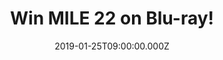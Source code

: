---
campaign-uuid: "c-afdf24b6-4972-4e55-bd4a-997f05277598"
type: "Competition"
category: "Entertainment"
date: "2019-01-25T09:00:00.000Z"
end-date: "2019-02-25T23:59:00.000Z"
disable-form: false
is_promoted: false
has_entry_page: true
title: "Win MILE 22 on Blu-ray!"
competition-description: "<p>Calling all Mark Wahlberg and John Malkovich fans! We\
  \ have a copy of  the amazing thriller MILE 22 up for grabs!</p>\n<p>Out on Blu-ray™\
  \ & DVD on January 28,\_MILE 22 stars Mark Wahlberg as James Silva,\_an elite CIA\
  \ operative who is aided by a top-secret tactical command unit as they are tasked\
  \ with smuggling a mysterious police officer carrying highly classified information\
  \ out of South East Asia…</p>\n<p>...want to know what’s next? Click below for a\
  \ chance to win!</p>\n"
hero-header: "Win MILE 22 on Blu-ray!"
terms-confirmation: "N/A"
banner-img: "https://assets.expresslyapp.com/asset-7879935f-b34d-4d9c-8ea7-93d8f24d0b5b.jpg"
logo-left-href: "aaa.nme.com"
logo-left-image: "https://assets.expresslyapp.com/asset-fa07dd55-6f59-4ee2-b734-467e67bafaa7.jpg"
logo-left-title: "NME AAA"
bg-image-hero: "https://assets.expresslyapp.com/asset-c1c3bdd4-0ad9-4066-82fb-ad646dfb6077.jpg"
bg-image-first: "https://assets.expresslyapp.com/asset-9e09f3ec-c9ac-4719-b4bc-154d38bb4403.jpg"
bg-image-second: "https://assets.expresslyapp.com/asset-037592db-54ad-4597-bdbc-01391972bd9b.jpg"
section1-content: "<p>\_<p>In a visceral modern thriller from the director of Lone\
  \ Survivor, Mark Wahlberg stars as James Silva, an operative of the CIA's most highly-prized\
  \ and least-understood unit. Aided by a top-secret tactical command team, Silva\
  \ must retrieve and transport an asset who holds life-threatening information to\
  \ MILE 22 for extraction before the enemy closes in.</p></p>\n<p>On this 22 mile\
  \ mission, the team soon realise they’re not just against the clock, but against\
  \ the city’s gangs, police and military too, who are dead set on reclaiming the\
  \ renegade officer and the information he carries.</p>\n"
section2-content: "<p>This Blu-ray has it all, including: Modern Combat, Behind-the-Scenes\
  \ Stunts, Trailers… and many more features for you to get stuck into! A totally\
  \ MUST for you!</p>\n<p>Enter the form below for a chance to win MILE 22 on Blu-ray\
  \ and get your weekend sorted now!</p>\n"
entry-title: "Win MILE 22 on Blu-ray!"
entry-content: "<p>Enter the draw to win MILE 22 on Blu-ray\nby completing the form\
  \ below before 23:59 on 25th of February 2019.</p>\n"
has-winner: false
prize-description: "MILE 22 on Blu-ray."
special-conditions: "Multiple entries are allowed up to one every day"
country-restrictions:
- "GB"
---
